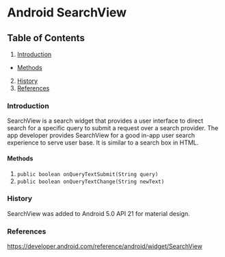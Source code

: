 # Android SearchView

## Table of Contents
1. [Introduction](#introduction)
* [Methods](#methods)
2. [History](#history)
3. [References](#references)

### Introduction
SearchView is a search widget that provides a user interface to direct search for a specific query to submit a request over a search provider. The app developer provides SearchView for a good in-app user search experience to serve user base. It is similar to a search box in HTML.

#### Methods
1. `public boolean onQueryTextSubmit(String query)` 
2. `public boolean onQueryTextChange(String newText)`

### History
SearchView was added to Android 5.0 API 21 for material design.

### References
https://developer.android.com/reference/android/widget/SearchView
